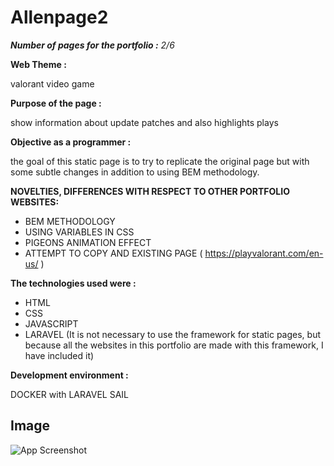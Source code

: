 # Allenpage2

_**Number of pages for the portfolio :** 2/6_

**Web Theme :**

valorant video game

**Purpose of the page :**

show information about update patches and also highlights plays

**Objective as a programmer :**

the goal of this static page is to try to replicate the original page but with some subtle changes in addition to using BEM methodology.

**NOVELTIES, DIFFERENCES WITH RESPECT TO OTHER PORTFOLIO WEBSITES:**

- BEM METHODOLOGY
- USING VARIABLES IN CSS
- PIGEONS ANIMATION EFFECT
- ATTEMPT TO COPY AND EXISTING PAGE  ( https://playvalorant.com/en-us/ )


**The technologies used were :**

- HTML
- CSS
- JAVASCRIPT
- LARAVEL  (It is not necessary to use the framework for static pages, but because all the websites in this portfolio are made with this framework, I have included it)


**Development environment :**

DOCKER with LARAVEL SAIL

## Image

![App Screenshot](***)
